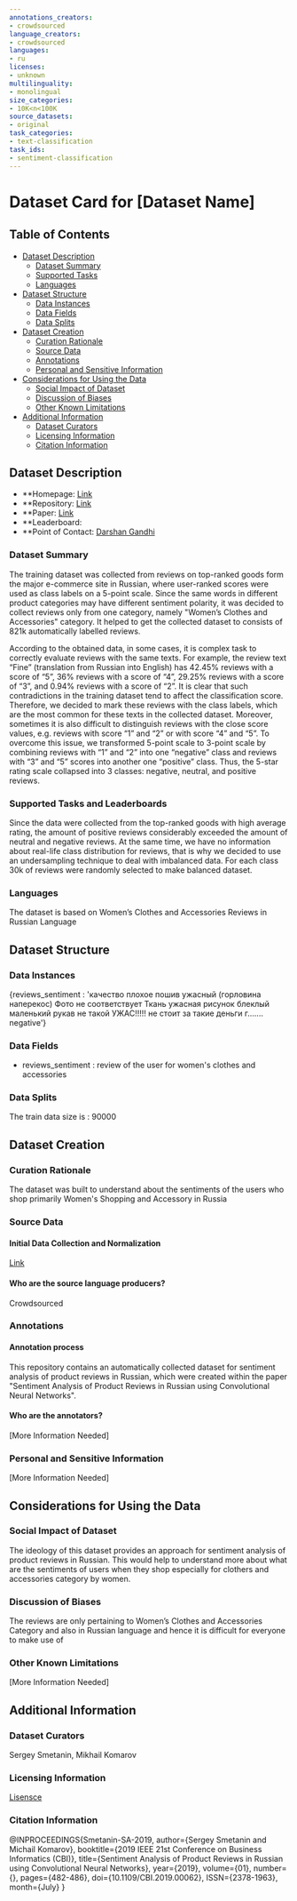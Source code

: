 ```yaml
---
annotations_creators:
- crowdsourced
language_creators:
- crowdsourced
languages:
- ru
licenses:
- unknown
multilinguality:
- monolingual
size_categories:
- 10K<n<100K
source_datasets:
- original
task_categories:
- text-classification
task_ids:
- sentiment-classification
---
```


# Dataset Card for [Dataset Name]

## Table of Contents
- [Dataset Description](#dataset-description)
  - [Dataset Summary](#dataset-summary)
  - [Supported Tasks](#supported-tasks-and-leaderboards)
  - [Languages](#languages)
- [Dataset Structure](#dataset-structure)
  - [Data Instances](#data-instances)
  - [Data Fields](#data-fields)
  - [Data Splits](#data-splits)
- [Dataset Creation](#dataset-creation)
  - [Curation Rationale](#curation-rationale)
  - [Source Data](#source-data)
  - [Annotations](#annotations)
  - [Personal and Sensitive Information](#personal-and-sensitive-information)
- [Considerations for Using the Data](#considerations-for-using-the-data)
  - [Social Impact of Dataset](#social-impact-of-dataset)
  - [Discussion of Biases](#discussion-of-biases)
  - [Other Known Limitations](#other-known-limitations)
- [Additional Information](#additional-information)
  - [Dataset Curators](#dataset-curators)
  - [Licensing Information](#licensing-information)
  - [Citation Information](#citation-information)

## Dataset Description

- **Homepage: [Link](https://ieeexplore.ieee.org/document/8807792)
- **Repository: [Link](https://github.com/sismetanin/rureviews)
- **Paper: [Link](https://ieeexplore.ieee.org/document/8807792)
- **Leaderboard:
- **Point of Contact: [Darshan Gandhi](darshangandhi1151@gmail.com)

### Dataset Summary

The training dataset was collected from reviews on top-ranked goods form the major e-commerce site in Russian, where user-ranked scores were used as class labels on a 5-point scale. Since the same words in different product categories may have different sentiment polarity, it was decided to collect reviews only from one category, namely "Women’s Clothes and Accessories" category. It helped to get the collected dataset to consists of 821k automatically labelled reviews.

According to the obtained data, in some cases, it is complex task to correctly evaluate reviews with the same texts. For example, the review text “Fine” (translation from Russian into English) has 42.45% reviews with a score of “5”, 36% reviews with a score of “4”, 29.25% reviews with a score of “3”, and 0.94% reviews with a score of “2”. It is clear that such contradictions in the training dataset tend to affect the classification score. Therefore, we decided to mark these reviews with the class labels, which are the most common for these texts in the collected dataset. Moreover, sometimes it is also difficult to distinguish reviews with the close score values, e.g. reviews with score “1” and “2” or with score “4” and “5”. To overcome this issue, we transformed 5-point scale to 3-point scale by combining reviews with “1” and “2” into one “negative” class and reviews with “3” and “5” scores into another one “positive” class. Thus, the 5-star rating scale collapsed into 3 classes: negative, neutral, and positive reviews.


### Supported Tasks and Leaderboards

Since the data were collected from the top-ranked goods with high average rating, the amount of positive reviews considerably exceeded the amount of neutral and negative reviews. At the same time, we have no information about real-life class distribution for reviews, that is why we decided to use an undersampling technique to deal with imbalanced data. For each class 30k of reviews were randomly selected to make balanced dataset.

### Languages

The dataset is based on Women’s Clothes and Accessories Reviews in Russian Language 

## Dataset Structure

### Data Instances

{reviews_sentiment : 'качество плохое пошив ужасный (горловина наперекос) Фото не соответствует Ткань ужасная рисунок блеклый маленький рукав не такой УЖАС!!!!! не стоит за такие деньги г.......	negative'}

### Data Fields

* reviews_sentiment : review of the user for women's clothes and accessories 

### Data Splits

The train data size is : 90000

## Dataset Creation

### Curation Rationale

The dataset was built to understand about the sentiments of the users who shop primarily Women's Shopping and Accessory in Russia

### Source Data

#### Initial Data Collection and Normalization

[Link](https://ieeexplore.ieee.org/document/8807792)

#### Who are the source language producers?

Crowdsourced

### Annotations

#### Annotation process

This repository contains an automatically collected dataset for sentiment analysis of product reviews in Russian, which were created within the paper "Sentiment Analysis of Product Reviews in Russian using Convolutional Neural Networks". 

#### Who are the annotators?

[More Information Needed]

### Personal and Sensitive Information

[More Information Needed]

## Considerations for Using the Data

### Social Impact of Dataset

The ideology of this dataset provides an approach for sentiment analysis of product reviews in Russian. This would help to understand more about what are the sentiments of users when they shop especially for clothers and accessories category by women. 

### Discussion of Biases

The reviews are only pertaining to Women’s Clothes and Accessories Category and also in Russian language and hence it is difficult for everyone to make use of 

### Other Known Limitations

[More Information Needed]

## Additional Information

### Dataset Curators

Sergey Smetanin, Mikhail Komarov

### Licensing Information

[Lisensce](https://github.com/sismetanin/rureviews/blob/master/LICENSE)

### Citation Information

@INPROCEEDINGS{Smetanin-SA-2019,
  author={Sergey Smetanin and Michail Komarov},
  booktitle={2019 IEEE 21st Conference on Business Informatics (CBI)},
  title={Sentiment Analysis of Product Reviews in Russian using Convolutional Neural Networks},
  year={2019},
  volume={01},
  number={},
  pages={482-486},
  doi={10.1109/CBI.2019.00062},
  ISSN={2378-1963},
  month={July}
}
